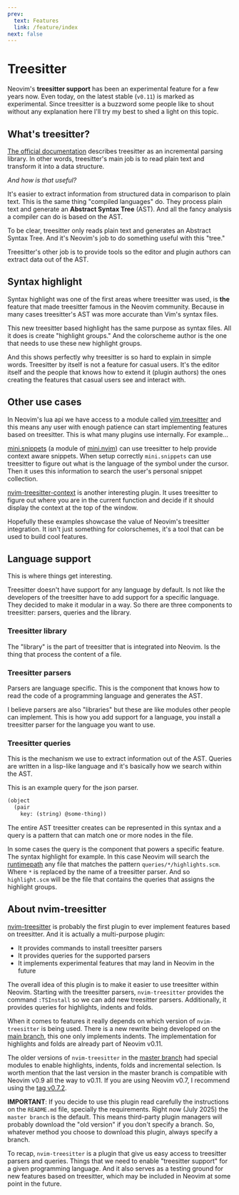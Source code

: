 ```yaml
---
prev:
  text: Features
  link: /feature/index
next: false
---
```


# Treesitter

Neovim's **treesitter support** has been an experimental feature for a few years now. Even today, on the latest stable (`v0.11`) is marked as experimental. Since treesitter is a buzzword some people like to shout without any explanation here I'll try my best to shed a light on this topic.

## What's treesitter?

[The official documentation](https://tree-sitter.github.io/tree-sitter/) describes treesitter as an incremental parsing library. In other words, treesitter's main job is to read plain text and transform it into a data structure.

*And how is that useful?*

It's easier to extract information from structured data in comparison to plain text. This is the same thing "compiled languages" do. They process plain text and generate an **Abstract Syntax Tree** (AST). And all the fancy analysis a compiler can do is based on the AST.

To be clear, treesitter only reads plain text and generates an Abstract Syntax Tree. And it's Neovim's job to do something useful with this "tree."

Treesitter's other job is to provide tools so the editor and plugin authors can extract data out of the AST.

## Syntax highlight

Syntax highlight was one of the first areas where treesitter was used, is **the** feature that made treesitter famous in the Neovim community. Because in many cases treesitter's AST was more accurate than Vim's syntax files.

This new treesitter based highlight has the same purpose as syntax files. All it does is create "highlight groups." And the colorscheme author is the one that needs to use these new highlight groups.

And this shows perfectly why treesitter is so hard to explain in simple words. Treesitter by itself is not a feature for casual users. It's the editor itself and the people that knows how to extend it (plugin authors) the ones creating the features that casual users see and interact with.

## Other use cases

In Neovim's lua api we have access to a module called [vim.treesitter](https://neovim.io/doc/user/treesitter.html#_lua-module:-vim.treesitter) and this means any user with enough patience can start implementing features based on treesitter. This is what many plugins use internally. For example...

[mini.snippets](https://github.com/nvim-mini/mini.nvim/blob/main/readmes/mini-snippets.md) (a module of [mini.nvim](https://github.com/echasnovski/mini.nvim)) can use treesitter to help provide context aware snippets. When setup correctly `mini.snippets` can use treesitter to figure out what is the language of the symbol under the cursor. Then it uses this information to search the user's personal snippet collection.

[nvim-treesitter-context](https://github.com/nvim-treesitter/nvim-treesitter-context) is another interesting plugin. It uses treesitter to figure out where you are in the current function and decide if it should display the context at the top of the window.

Hopefully these examples showcase the value of Neovim's treesitter integration. It isn't just something for colorschemes, it's a tool that can be used to build cool features.

## Language support

This is where things get interesting.

Treesitter doesn't have support for any language by default. Is not like the developers of the treesitter have to add support for a specific language. They decided to make it modular in a way. So there are three components to treesitter: parsers, queries and the library.

### Treesitter library

The "library" is the part of treesitter that is integrated into Neovim. Is the thing that process the content of a file.

### Treesitter parsers

Parsers are language specific. This is the component that knows how to read the code of a programming language and generates the AST.

I believe parsers are also "libraries" but these are like modules other people can implement. This is how you add support for a language, you install a treesitter parser for the language you want to use.

### Treesitter queries

This is the mechanism we use to extract information out of the AST. Queries are written in a lisp-like language and it's basically how we search within the AST.

This is an example query for the json parser.

```txt
(object
  (pair
    key: (string) @some-thing))
```

The entire AST treesitter creates can be represented in this syntax and a query is a pattern that can match one or more nodes in the file.

In some cases the query is the component that powers a specific feature. The syntax highlight for example. In this case Neovim will search the [runtimepath](/feature/global-plugin#the-runtimepath) any file that matches the pattern `queries/*/highlights.scm`. Where `*` is replaced by the name of a treesitter parser. And so `highlight.scm` will be the file that contains the queries that assigns the highlight groups.

## About nvim-treesitter

[nvim-treesitter](https://github.com/nvim-treesitter/nvim-treesitter) is probably the first plugin to ever implement features based on treesitter. And it is actually a multi-purpose plugin:

* It provides commands to install treesitter parsers
* It provides queries for the supported parsers
* It implements experimental features that may land in Neovim in the future

The overall idea of this plugin is to make it easier to use treesitter within Neovim. Starting with the treesitter parsers, `nvim-treesitter` provides the command `:TSInstall` so we can add new treesitter parsers. Additionally, it provides queries for highlights, indents and folds.

When it comes to features it really depends on which version of `nvim-treesitter` is being used. There is a new rewrite being developed on the [main branch](https://github.com/nvim-treesitter/nvim-treesitter/tree/main), this one only implements indents. The implementation for highlights and folds are already part of Neovim v0.11.

The older versions of `nvim-treesitter` in the [master branch](https://github.com/nvim-treesitter/nvim-treesitter/tree/master) had special modules to enable highlights, indents, folds and incremental selection. Is worth mention that the last version in the master branch is compatible with Neovim v0.9 all the way to v0.11. If you are using Neovim v0.7, I recommend using the [tag v0.7.2](https://github.com/nvim-treesitter/nvim-treesitter/tree/v0.7.2).

**IMPORTANT**: If you decide to use this plugin read carefully the instructions on the `README.md` file, specially the requirements. Right now (July 2025) the `master branch` is the default. This means third-party plugin managers will probably download the "old version" if you don't specify a branch. So, whatever method you choose to download this plugin, always specify a branch.

To recap, `nvim-treesitter` is a plugin that give us easy access to treesitter parsers and queries. Things that we need to enable "treesitter support" for a given programming language. And it also serves as a testing ground for new features based on treesitter, which may be included in Neovim at some point in the future.

